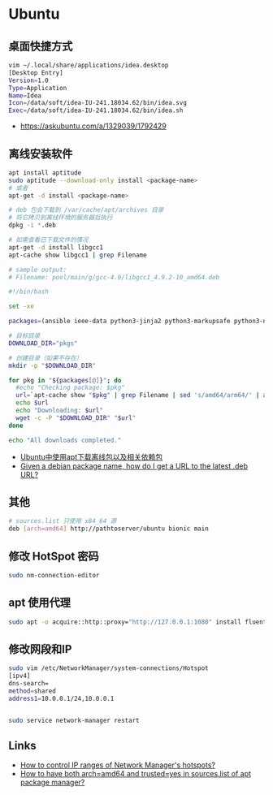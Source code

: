 # Ubuntu

## 桌面快捷方式

```sh
vim ~/.local/share/applications/idea.desktop
[Desktop Entry]
Version=1.0
Type=Application
Name=Idea
Icon=/data/soft/idea-IU-241.18034.62/bin/idea.svg
Exec=/data/soft/idea-IU-241.18034.62/bin/idea.sh
```

- https://askubuntu.com/a/1329039/1792429

## 离线安装软件

```sh
apt install aptitude
sudo aptitude --download-only install <package-name>
# 或者
apt-get -d install <package-name>

# deb 包会下载到 /var/cache/apt/archives 目录
# 将它拷贝到离线环境的服务器后执行
dpkg -i *.deb

# 如需查看已下载文件的情况
apt-get -d install libgcc1
apt-cache show libgcc1 | grep Filename

# sample output:
# Filename: pool/main/g/gcc-4.9/libgcc1_4.9.2-10_amd64.deb

#!/bin/bash

set -xe

packages=(ansible ieee-data python3-jinja2 python3-markupsafe python3-netaddr)

# 目标目录
DOWNLOAD_DIR="pkgs"

# 创建目录（如果不存在）
mkdir -p "$DOWNLOAD_DIR"

for pkg in "${packages[@]}"; do
  #echo "Checking package: $pkg"
  url=`apt-cache show "$pkg" | grep Filename | sed 's/amd64/arm64/' | awk -F ': ' '{print "http://archive.kylinos.cn/kylin/KYLIN-ALL/" $2}'`
  echo $url
  echo "Downloading: $url"
  wget -c -P "$DOWNLOAD_DIR" "$url"
done

echo "All downloads completed."
```

- [Ubuntu中使用apt下载离线包以及相关依赖包](https://www.cnblogs.com/guangdelw/p/17412992.html)
- [Given a debian package name, how do I get a URL to the latest .deb URL?](https://unix.stackexchange.com/questions/332739/given-a-debian-package-name-how-do-i-get-a-url-to-the-latest-deb-url)

## 其他

```sh
# sources.list 只使用 x84_64 源
deb [arch=amd64] http://pathtoserver/ubuntu bionic main
```

## 修改 HotSpot 密码

```sh
sudo nm-connection-editor
```

## apt 使用代理

```sh
sudo apt -o acquire::http::proxy="http://127.0.0.1:1080" install fluent-bit
```

## 修改网段和IP

```sh
sudo vim /etc/NetworkManager/system-connections/Hotspot
[ipv4]
dns-search=
method=shared
address1=10.0.0.1/24,10.0.0.1


sudo service network-manager restart
```

## Links

- [How to control IP ranges of Network Manager's hotspots?](https://askubuntu.com/questions/844913/how-to-control-ip-ranges-of-network-managers-hotspots)
- [How to have both arch=amd64 and trusted=yes in sources.list of apt package manager?](https://askubuntu.com/questions/1212851/how-to-have-both-arch-amd64-and-trusted-yes-in-sources-list-of-apt-package-manag)
